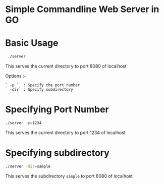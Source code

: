 # Simple Commandline Web Server in GO

# Basic Usage

```sh
 ./server
```
This serves the current directory to port 8080 of localhost

Options :- 

	` -p `  : Specify the port number
	` -dir` : Specify subdirectory

# Specifying Port Number

```sh
./server -p=1234
```

This serves the current directory to port 1234 of localhost

# Specifying subdirectory

```sh
./server -dir=sample
```

This serves the subdirectory `sample` to port 8080 of localhost


